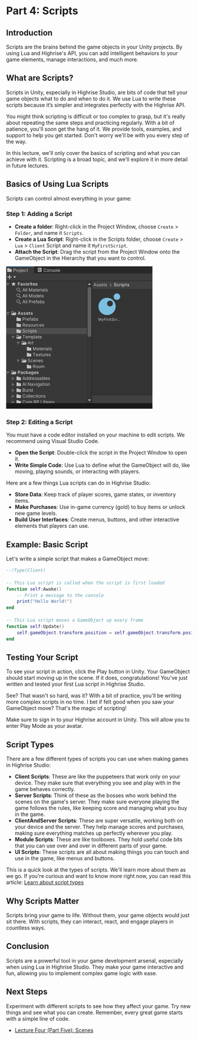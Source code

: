 # Part 4: Scripts

## Introduction

Scripts are the brains behind the game objects in your Unity projects. By using Lua and Highrise's API, you can add intelligent behaviors to your game elements, manage interactions, and much more.

## What are Scripts?

Scripts in Unity, especially in Highrise Studio, are bits of code that tell your game objects what to do and when to do it. We use Lua to write these scripts because it’s simpler and integrates perfectly with the Highrise API.

You might think scripting is difficult or too complex to grasp, but it's really about repeating the same steps and practicing regularly. With a bit of patience, you'll soon get the hang of it. We provide tools, examples, and support to help you get started. Don't worry we'll be with you every step of the way.

<Note type="warning">
In this lecture, we'll only cover the basics of scripting and what you can achieve with it. Scripting is a broad topic, and we'll explore it in more detail in future lectures.
</Note>

## Basics of Using Lua Scripts

Scripts can control almost everything in your game:

### Step 1: Adding a Script
- **Create a folder**: Right-click in the Project Window, choose `Create` > `Folder`, and name it `Scripts`.
- **Create a Lua Script**: Right-click in the Scripts folder, choose `Create` > `Lua` > `Client` Script and name it `MyFirstScript`.
- **Attach the Script**: Drag the script from the Project Window onto the GameObject in the Hierarchy that you want to control.

![Script](/assets/learn/guides/studio/Lectures/gameobject-scripts.png)

### Step 2: Editing a Script

<Note type="warning">
You must have a code editor installed on your machine to edit scripts. We recommend using Visual Studio Code.
</Note>

- **Open the Script**: Double-click the script in the Project Window to open it.
- **Write Simple Code**: Use Lua to define what the GameObject will do, like moving, playing sounds, or interacting with players.

Here are a few things Lua scripts can do in Highrise Studio:

- **Store Data**: Keep track of player scores, game states, or inventory items.
- **Make Purchases**: Use in-game currency (gold) to buy items or unlock new game levels.
- **Build User Interfaces**: Create menus, buttons, and other interactive elements that players can use.

## Example: Basic Script

Let's write a simple script that makes a GameObject move:

```lua
--!Type(Client)

-- This Lua script is called when the script is first loaded
function self:Awake()
    -- Print a message to the console
    print("Hello World!")
end

-- This Lua script moves a GameObject up every frame
function self:Update()
    self.gameObject.transform.position = self.gameObject.transform.position + Vector3.up * Time.deltaTime
end
```

## Testing Your Script

To see your script in action, click the Play button in Unity. Your GameObject should start moving up in the scene. If it does, congratulations! You've just written and tested your first Lua script in Highrise Studio.

See? That wasn't so hard, was it? With a bit of practice, you'll be writing more complex scripts in no time. I bet if felt good when you saw your GameObject move? That's the magic of scripting!

<Note type="warning">
Make sure to sign in to your Highrise account in Unity. This will allow you to enter Play Mode as your avatar.
</Note>

## Script Types

There are a few different types of scripts you can use when making games in Highrise Studio:

- **Client Scripts**: These are like the puppeteers that work only on your device. They make sure that everything you see and play with in the game behaves correctly.
- **Server Scripts**: Think of these as the bosses who work behind the scenes on the game's server. They make sure everyone playing the game follows the rules, like keeping score and managing what you buy in the game.
- **ClientAndServer Scripts**: These are super versatile, working both on your device and the server. They help manage scores and purchases, making sure everything matches up perfectly wherever you play.
- **Module Scripts**: These are like toolboxes. They hold useful code bits that you can use over and over in different parts of your game.
- **UI Scripts**: These scripts are all about making things you can touch and use in the game, like menus and buttons.

This is a quick look at the types of scripts. We'll learn more about them as we go. If you're curious and want to know more right now, you can read this article: [Learn about script types](https://create.highrise.game/learn/studio/create/scripting/script-types/overview)

## Why Scripts Matter

Scripts bring your game to life. Without them, your game objects would just sit there. With scripts, they can interact, react, and engage players in countless ways.

## Conclusion

Scripts are a powerful tool in your game development arsenal, especially when using Lua in Highrise Studio. They make your game interactive and fun, allowing you to implement complex game logic with ease.

## Next Steps

Experiment with different scripts to see how they affect your game. Try new things and see what you can create. Remember, every great game starts with a simple line of code.

- [Lecture Four (Part Five): Scenes](https://create.highrise.game/learn/studio/create/beginner-guide/lecture-four/lecture-four-part-five)